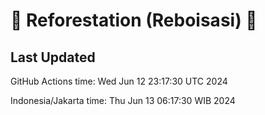 
# 🌳 Reforestation (Reboisasi) 🌲

## Last Updated

GitHub Actions time: Wed Jun 12 23:17:30 UTC 2024

Indonesia/Jakarta time: Thu Jun 13 06:17:30 WIB 2024
